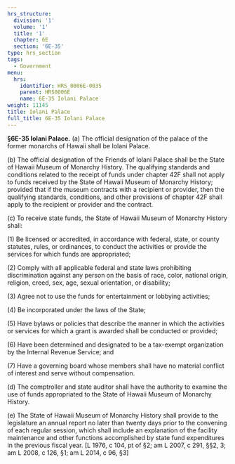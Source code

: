 ```yaml
---
hrs_structure:
  division: '1'
  volume: '1'
  title: '1'
  chapter: 6E
  section: '6E-35'
type: hrs_section
tags:
  - Government
menu:
  hrs:
    identifier: HRS_0006E-0035
    parent: HRS0006E
    name: 6E-35 Iolani Palace
weight: 11145
title: Iolani Palace
full_title: 6E-35 Iolani Palace
---
```

**§6E-35 Iolani Palace.** (a) The official designation of the palace of the former monarchs of Hawaii shall be Iolani Palace.

(b) The official designation of the Friends of Iolani Palace shall be the State of Hawaii Museum of Monarchy History. The qualifying standards and conditions related to the receipt of funds under chapter 42F shall not apply to funds received by the State of Hawaii Museum of Monarchy History; provided that if the museum contracts with a recipient or provider, then the qualifying standards, conditions, and other provisions of chapter 42F shall apply to the recipient or provider and the contract.

(c) To receive state funds, the State of Hawaii Museum of Monarchy History shall:

(1) Be licensed or accredited, in accordance with federal, state, or county statutes, rules, or ordinances, to conduct the activities or provide the services for which funds are appropriated;

(2) Comply with all applicable federal and state laws prohibiting discrimination against any person on the basis of race, color, national origin, religion, creed, sex, age, sexual orientation, or disability;

(3) Agree not to use the funds for entertainment or lobbying activities;

(4) Be incorporated under the laws of the State;

(5) Have bylaws or policies that describe the manner in which the activities or services for which a grant is awarded shall be conducted or provided;

(6) Have been determined and designated to be a tax-exempt organization by the Internal Revenue Service; and

(7) Have a governing board whose members shall have no material conflict of interest and serve without compensation.

(d) The comptroller and state auditor shall have the authority to examine the use of funds appropriated to the State of Hawaii Museum of Monarchy History.

(e) The State of Hawaii Museum of Monarchy History shall provide to the legislature an annual report no later than twenty days prior to the convening of each regular session, which shall include an explanation of the facility maintenance and other functions accomplished by state fund expenditures in the previous fiscal year. [L 1976, c 104, pt of §2; am L 2007, c 291, §§2, 3; am L 2008, c 126, §1; am L 2014, c 96, §3]